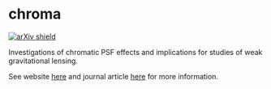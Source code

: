chroma
======

[![arXiv shield](https://img.shields.io/badge/arXiv-1409:6273-orange.svg?style=flat)](http://arxiv.org/abs/1409.6273)

Investigations of chromatic PSF effects and implications for studies of weak gravitational lensing.

See website [here](http://darkenergysciencecollaboration.github.io/chroma/) and journal article [here](http://arxiv.org/abs/1409.6273) for more information.
